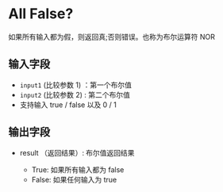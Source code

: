 # All False?

如果所有输入都为假，则返回真;否则错误。也称为布尔运算符 NOR

## 输入字段

- `input1` (比较参数 1) ：第一个布尔值
- `input2` (比较参数 2) : 第二个布尔值
- 支持输入 true / false 以及 0 / 1

## 输出字段

- result （返回结果）:<strong>  </strong>布尔值返回结果

  - True: 如果所有输入都为 false
  - False: 如果任何输入为 true
